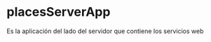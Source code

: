 placesServerApp
===============

Es la aplicación del lado del servidor que contiene los servicios web

